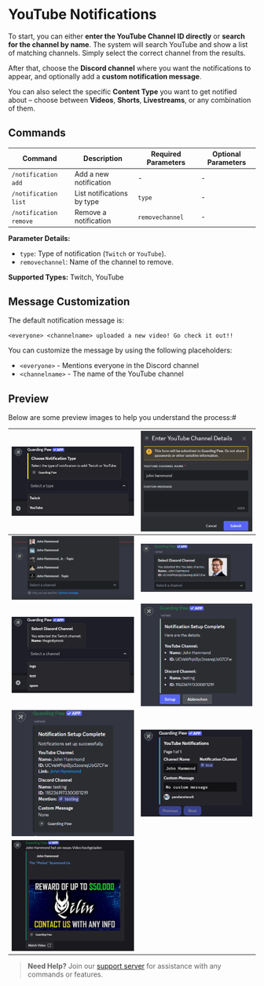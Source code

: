 # YouTube Notifications

To start, you can either **enter the YouTube Channel ID directly** or **search for the channel by name**. The system will search YouTube and show a list of matching channels. Simply select the correct channel from the results.

After that, choose the **Discord channel** where you want the notifications to appear, and optionally add a **custom notification message**.

You can also select the specific **Content Type** you want to get notified about – choose between **Videos**, **Shorts**, **Livestreams**, or any combination of them.


## Commands

| Command                | Description                  | Required Parameters | Optional Parameters |
|------------------------|------------------------------|---------------------|--------------------|
| `/notification add`    | Add a new notification       | -                   | -                  |
| `/notification list`   | List notifications by type   | `type`              | -                  |
| `/notification remove` | Remove a notification        | `removechannel`     | -                  |

**Parameter Details:**
- `type`: Type of notification (`Twitch` or `YouTube`).
- `removechannel`: Name of the channel to remove.

**Supported Types:** Twitch, YouTube

## Message Customization

The default notification message is:
```
<everyone> <channelname> uploaded a new video! Go check it out!!
```

You can customize the message by using the following placeholders:
- `<everyone>` - Mentions everyone in the Discord channel
- `<channelname>` - The name of the YouTube channel

## Preview

Below are some preview images to help you understand the process:#


| ![Notification Discord Select](../assets/images/Notification/notification_discord_Select.png)           | ![YouTube Name Entry](../assets/images/Notification/youtube/Notification_Discord_Entername.png)     |
| ------------------------------------------------------------------------------------------------------- | --------------------------------------------------------------------------------------------------- |
| ![YouTube Channel Select](../assets/images/notification/youtube/Notification_Discord_Channelselect.png) | ![YouTube Channel Info](../assets/images/notification/youtube/Notification_Discord_Channelinfo.png) |
| ![Discord Channel Select](../assets/images/Notification/Notification_Discord_Channel.png)               | ![YouTube End Info](../assets/images/notification/youtube/Notification_Discord_youtube_Endinfo.png) |
| ![YouTube Final Setup](../assets/images/Notification/youtube/Notification_Discord_Final.png)            | ![YouTube Notification List](../assets/images/notification/youtube/Notification_Discord_List.png)   |
| ![Video Notification Preview](../assets/images/Notification/youtube/Notification_Discord_Result.png)    |                                                                                                     |














> **Need Help?** Join our [support server](https://pnnet.dev/discord) for assistance with any commands or features.
